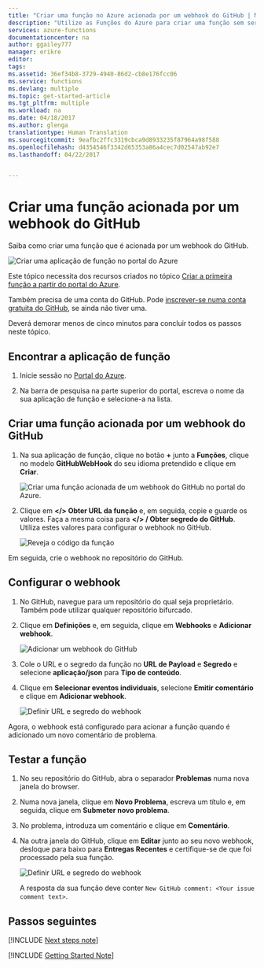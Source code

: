 ```yaml
---
title: "Criar uma função no Azure acionada por um webhook do GitHub | Microsoft Docs"
description: "Utilize as Funções do Azure para criar uma função sem servidores que é invocada por um webhook do GitHub."
services: azure-functions
documentationcenter: na
author: ggailey777
manager: erikre
editor: 
tags: 
ms.assetid: 36ef34b8-3729-4940-86d2-cb8e176fcc06
ms.service: functions
ms.devlang: multiple
ms.topic: get-started-article
ms.tgt_pltfrm: multiple
ms.workload: na
ms.date: 04/18/2017
ms.author: glenga
translationtype: Human Translation
ms.sourcegitcommit: 9eafbc2ffc3319cbca9d8933235f87964a98f588
ms.openlocfilehash: d4354546f3342d65353a86a4cec7d02547ab92e7
ms.lasthandoff: 04/22/2017


---
```

# <a name="create-a-function-triggered-by-a-github-webhook"></a>Criar uma função acionada por um webhook do GitHub

Saiba como criar uma função que é acionada por um webhook do GitHub. 

![Criar uma aplicação de função no portal do Azure](./media/functions-create-github-webhook-triggered-function/function-app-in-portal-editor.png)

Este tópico necessita dos recursos criados no tópico [Criar a primeira função a partir do portal do Azure](functions-create-first-azure-function.md).

Também precisa de uma conta do GitHub. Pode [inscrever-se numa conta gratuita do GitHub](https://github.com/join), se ainda não tiver uma. 

Deverá demorar menos de cinco minutos para concluir todos os passos neste tópico.

## <a name="find-your-function-app"></a>Encontrar a aplicação de função    

1. Inicie sessão no [Portal do Azure](https://portal.azure.com/). 

2. Na barra de pesquisa na parte superior do portal, escreva o nome da sua aplicação de função e selecione-a na lista.

## <a name="create-function"></a>Criar uma função acionada por um webhook do GitHub

1. Na sua aplicação de função, clique no botão **+** junto a **Funções**, clique no modelo **GitHubWebHook** do seu idioma pretendido e clique em **Criar**.
   
    ![Criar uma função acionada de um webhook do GitHub no portal do Azure.](./media/functions-create-github-webhook-triggered-function/functions-create-github-webhook-trigger.png) 

2. Clique em **</> Obter URL da função** e, em seguida, copie e guarde os valores. Faça a mesma coisa para **</> / Obter segredo do GitHub**. Utiliza estes valores para configurar o webhook no GitHub. 

    ![Reveja o código da função](./media/functions-create-github-webhook-triggered-function/functions-copy-function-url-github-secret.png) 
         
Em seguida, crie o webhook no repositório do GitHub. 

## <a name="configure-the-webhook"></a>Configurar o webhook
1. No GitHub, navegue para um repositório do qual seja proprietário. Também pode utilizar qualquer repositório bifurcado.
 
2. Clique em **Definições** e, em seguida, clique em **Webhooks** e **Adicionar webhook**.
   
    ![Adicionar um webhook do GitHub](./media/functions-create-github-webhook-triggered-function/functions-create-new-github-webhook-2.png)

3. Cole o URL e o segredo da função no **URL de Payload** e **Segredo** e selecione **aplicação/json** para **Tipo de conteúdo**.

4. Clique em **Selecionar eventos individuais**, selecione **Emitir comentário** e clique em **Adicionar webhook**.
   
    ![Definir URL e segredo do webhook](./media/functions-create-github-webhook-triggered-function/functions-create-new-github-webhook-3.png)

Agora, o webhook está configurado para acionar a função quando é adicionado um novo comentário de problema. 

## <a name="test-the-function"></a>Testar a função
1. No seu repositório do GitHub, abra o separador **Problemas** numa nova janela do browser.

2. Numa nova janela, clique em **Novo Problema**, escreva um título e, em seguida, clique em **Submeter novo problema**. 

2. No problema, introduza um comentário e clique em **Comentário**. 

3. Na outra janela do GitHub, clique em **Editar** junto ao seu novo webhook, desloque para baixo para **Entregas Recentes** e certifique-se de que foi processado pela sua função. 
 
    ![Definir URL e segredo do webhook](./media/functions-create-github-webhook-triggered-function/functions-github-webhook-triggered.png)

   A resposta da sua função deve conter `New GitHub comment: <Your issue comment text>`.

## <a name="next-steps"></a>Passos seguintes

[!INCLUDE [Next steps note](../../includes/functions-quickstart-next-steps.md)]

[!INCLUDE [Getting Started Note](../../includes/functions-get-help.md)]


